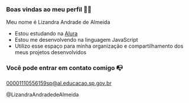 
### Boas vindas ao meu perfil 💙💙

Meu nome é Lizandra Andrade de Almeida

- Estou estudando na [Alura](https://www.alura.com.br)
- Estou me desenvolvendo na linguagem JavaScript
- Utilizo esse espaço para minha organização e compartilhamento dos meus projetos desenvolvidos

### Você pode entrar em contato comigo 📭

00001110556159sp@al.educacao.sp.gov.br

@LizandraAndradedeAlmeida

